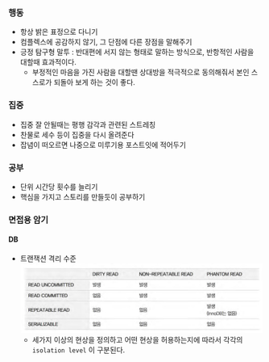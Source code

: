 ### 행동
- 항상 밝은 표정으로 다니기
- 컴플렉스에 공감하지 않기, 그 단점에 다른 장점을 말해주기
- 긍정 탐구형 말투 : 반대편에 서지 않는 형태로 말하는 방식으로, 반항적인 사람을 대할때 효과적이다. 
    - 부정적인 마음을 가진 사람을 대할땐 상대방을 적극적으로 동의해줘서 본인 스스로가 되돌아 보게 하는 것이 좋다.

### 집중
- 집중 잘 안될때는 평행 감각과 관련된 스트레칭
- 찬물로 세수 등이 집중을 다시 올려준다
- 잡념이 떠오르면 나중으로 미루기용 포스트잇에 적어두기

### 공부
- 단위 시간당 횟수를 늘리기
- 핵심을 가지고 스토리를 만들듯이 공부하기

### 면접용 암기
#### DB
- 트랜잭션 격리 수준
![alt text](image.png)
    - 세가지 이상의 현상을 정의하고 어떤 현상을 허용하는지에 따라서 각각의 `isolation level` 이 구분된다.